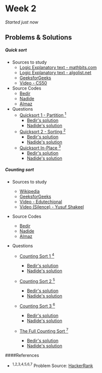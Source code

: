 # Week 2
<em>Started just now</em>

## Problems & Solutions
##### Quick sort
  - Sources to study
    - [Logic Explanatory text - mathbits.com](http://mathbits.com/MathBits/CompSci/Arrays/Quick.htm) 
    - [Logic Explanatory text - algolist.net](http://www.algolist.net/Algorithms/Sorting/Quicksort) 
    - [GeeksforGeeks](http://quiz.geeksforgeeks.org/quick-sort/)
    - [Video - CS50](https://www.youtube.com/watch?v=aQiWF4E8flQ)
  - Source Codes
    - [Bedir](https://github.com/BedirT/AlgorithmsL/blob/master/Algorithms/Sorting/qSort.cpp)
    - [Nadide](https://github.com/nadide/ACM-ICPC/blob/master/codes/sort_quickSort.c)
    - [Almaz]()
  - Questions 
    - [Quicksort 1 - Partition <sup>1</sup>](https://www.hackerrank.com/challenges/quicksort1)
      - [Bedir's solution](https://github.com/BedirT/AlgorithmsL/blob/master/Problems/HackerRank/Sorting/Quicksort%201%20-%20Partition.cpp) 
      - [Nadide's solution](https://github.com/nadide/ACM-ICPC/blob/master/problems/hackerrank/sorting/quickSort1_partition.c)
    - [Quicksort 2 - Sorting <sup>2</sup>](https://www.hackerrank.com/challenges/quicksort2)
      - [Bedir's solution](https://github.com/BedirT/AlgorithmsL/blob/master/Problems/HackerRank/Sorting/Quicksort%202%20-%20Sorting.cpp)
      - [Nadide's solution](https://github.com/nadide/ACM-ICPC/blob/master/problems/hackerrank/sorting/quickSort2_sorting.c)
    - [Quicksort In-Place <sup>3</sup>](https://www.hackerrank.com/challenges/quicksort3)
        - [Bedir's solution]()
        - [Nadide's solution](https://github.com/nadide/ACM-ICPC/blob/master/problems/hackerrank/sorting/quickSort_inPlace.c)

##### Counting sort
  - Sources to study
    - [Wikipedia](https://en.wikipedia.org/wiki/Counting_sort)
    - [GeeksforGeeks](http://www.geeksforgeeks.org/counting-sort/)
    - [Video - Edutechional](https://www.youtube.com/watch?v=zhDmVF_NdjM)
    - [Video (Silence) - Yusuf Shakeel](https://www.youtube.com/watch?v=TTnvXY82dtM)
    
  - Source Codes
    - [Bedir](https://github.com/BedirT/AlgorithmsL/blob/master/Algorithms/Sorting/countingSort.cpp)
    - [Nadide](https://github.com/nadide/ACM-ICPC/blob/master/codes/sort_countingSort.c)
    - [Almaz]()
    
  - Questions
    - [Counting Sort 1 <sup>4</sup>](https://www.hackerrank.com/challenges/countingsort1)
      - [Bedir's solution](https://github.com/BedirT/AlgorithmsL/blob/master/Problems/HackerRank/Sorting/Counting%20Sort%201.cpp)
      - [Nadide's solution](https://github.com/nadide/ACM-ICPC/blob/master/problems/hackerrank/sorting/countingSort1.c)
    
    - [Counting Sort 2 <sup>5</sup>](https://www.hackerrank.com/challenges/countingsort2)
      - [Bedir's solution](https://github.com/BedirT/AlgorithmsL/blob/master/Problems/HackerRank/Sorting/Counting%20Sort%202.cpp) 
      - [Nadide's solution](https://github.com/nadide/ACM-ICPC/blob/master/problems/hackerrank/sorting/countingSort2.c)
    
    - [Counting Sort 3 <sup>6</sup>](https://www.hackerrank.com/challenges/countingsort3)
      - [Bedir's solution](https://github.com/BedirT/AlgorithmsL/blob/master/Problems/HackerRank/Sorting/Counting%20Sort%203.cpp) 
      - [Nadide's solution](https://github.com/nadide/ACM-ICPC/blob/master/problems/hackerrank/sorting/countingSort3.c)
    
    - [The Full Counting Sort <sup>7</sup>](https://www.hackerrank.com/challenges/countingsort4)
        - [Bedir's solution]()
        - [Nadide's solution](https://github.com/nadide/ACM-ICPC/blob/master/problems/hackerrank/sorting/theFullCountingSort.c)

####References
  - <sup>1,2,3,4,5,6,7</sup> Problem Source: [HackerRank](www.hackerrank.com)

